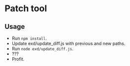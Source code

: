 # Patch tool

## Usage

 - Run `npm install`.
 - Update exd/update_diff.js with previous and new paths.
 - Run `node exd/update_diff.js`.
 - ???
 - Profit.
